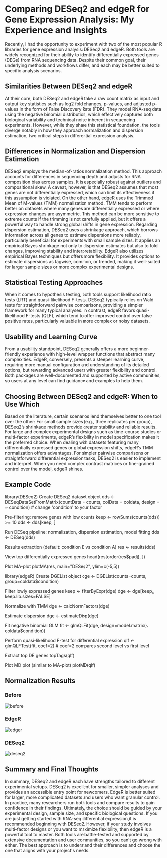 # Comparing DESeq2 and edgeR for Gene Expression Analysis: My Experience and Insights

  Recently, I had the opportunity to experiment with two of the most popular R libraries for gene expression analysis: DESeq2 and edgeR. Both tools are widely recognized for their ability to identify differentially expressed genes (DEGs) from RNA sequencing data. Despite their common goal, their underlying methods and workflows differ, and each may be better suited to specific analysis scenarios.
  
## Similarities Between DESeq2 and edgeR
  At their core, both DESeq2 and edgeR take a raw count matrix as input and output key statistics such as log2 fold changes, p-values, and adjusted p-values in the form of False Discovery Rate (FDR). They model RNA-seq data using the negative binomial distribution, which effectively captures both biological variability and technical noise inherent in sequencing experiments.
  However, while they share this statistical foundation, the tools diverge notably in how they approach normalization and dispersion estimation, two critical steps in differential expression analysis.

## Differences in Normalization and Dispersion Estimation

  DESeq2 employs the median-of-ratios normalization method. This approach accounts for differences in sequencing depth and adjusts for RNA composition bias across samples. It is especially robust against outliers and compositional skew.   A caveat, however, is that DESeq2 assumes that most genes are not differentially expressed, which can limit its effectiveness if this assumption is violated.
  On the other hand, edgeR uses the Trimmed Mean of M-values (TMM) normalization method. TMM tends to perform better on datasets where many genes are differentially expressed or where expression changes are asymmetric. This method can be more sensitive to extreme counts if the trimming is not carefully applied, but it offers a powerful way to handle strong global shifts in gene expression.
  Regarding dispersion estimation, DESeq2 uses a shrinkage approach, which borrows information across all genes to estimate dispersions more reliably, particularly beneficial for experiments with small sample sizes. It applies an empirical Bayes shrinkage not only to dispersion estimates but also to fold changes, improving stability and interpretability.
  EdgeR also utilizes empirical Bayes techniques but offers more flexibility. It provides options to estimate dispersions as tagwise, common, or trended, making it well-suited for larger sample sizes or more complex experimental designs.

## Statistical Testing Approaches
  When it comes to hypothesis testing, both tools support likelihood ratio tests (LRT) and quasi-likelihood F-tests. DESeq2 typically relies on Wald tests for straightforward pairwise comparisons, providing a simpler framework for many typical analyses. In contrast, edgeR favors quasi-likelihood F-tests (QLF), which tend to offer improved control over false positive rates, particularly valuable in more complex or noisy datasets.
  
## Usability and Learning Curve
  From a usability standpoint, DESeq2 generally offers a more beginner-friendly experience with high-level wrapper functions that abstract many complexities. EdgeR, conversely, presents a steeper learning curve, requiring more manual configuration and understanding of its detailed options, but rewarding advanced users with greater flexibility and control.
  Both packages are well-documented and supported by active communities, so users at any level can find guidance and examples to help them.
  
## Choosing Between DESeq2 and edgeR: When to Use Which
  Based on the literature, certain scenarios lend themselves better to one tool over the other:
For small sample sizes (e.g., three replicates per group), DESeq2’s shrinkage methods provide greater stability and reliable results.
For large and complex experimental designs such as time-course studies or multi-factor experiments, edgeR’s flexibility in model specification makes it the preferred choice.
When dealing with datasets featuring many differentially expressed genes or global expression shifts, edgeR’s TMM normalization offers advantages.
For simpler pairwise comparisons or straightforward differential expression tasks, DESeq2 is easier to implement and interpret.
When you need complex contrast matrices or fine-grained control over the model, edgeR shines.

## Example Code

library(DESeq2)
Create DESeq2 dataset object
dds <- DESeqDataSetFromMatrix(countData = counts,
                              colData = coldata,
                              design = ~ condition)  # change 'condition' to your factor

Pre-filtering: remove genes with low counts
keep <- rowSums(counts(dds)) >= 10
dds <- dds[keep, ]

Run DESeq pipeline: normalization, dispersion estimation, model fitting
dds <- DESeq(dds)

Results extraction (default: condition B vs condition A)
res <- results(dds)

View top differentially expressed genes
head(res[order(res$padj), ])

Plot MA-plot
plotMA(res, main="DESeq2", ylim=c(-5,5))

library(edgeR)
Create DGEList object
dge <- DGEList(counts=counts, group=coldata$condition)

Filter lowly expressed genes
keep <- filterByExpr(dge)
dge <- dge[keep,, keep.lib.sizes=FALSE]

Normalize with TMM
dge <- calcNormFactors(dge)

Estimate dispersion
dge <- estimateDisp(dge)

Fit negative binomial GLM
fit <- glmQLFit(dge, design=model.matrix(~ coldata$condition))

Perform quasi-likelihood F-test for differential expression
qlf <- glmQLFTest(fit, coef=2)  # coef=2 compares second level vs first level

Extract top DE genes
topTags(qlf)

Plot MD plot (similar to MA-plot)
plotMD(qlf)

## Normalization Results

### Before

![before](before.png)


### EdgeR

![edger](edger.png)


### DESeq2

![deseq2](deseq2.png)


## Summary and Final Thoughts

  In summary, DESeq2 and edgeR each have strengths tailored to different experimental setups. DESeq2 is excellent for smaller, simpler analyses and provides an accessible entry point for newcomers. EdgeR is better suited for larger, more complicated datasets and users who want granular control.
In practice, many researchers run both tools and compare results to gain confidence in their findings. Ultimately, the choice should be guided by your experimental design, sample size, and specific biological questions.
If you are just getting started with RNA-seq differential expression,it is recommended beginning with DESeq2. However, if your study involves multi-factor designs or you want to maximize flexibility, then edgeR is a powerful tool to master. Both tools are battle-tested and supported by extensive documentation and user communities, so you can’t go wrong with either. The best approach is to understand their differences and choose the one that aligns with your project's needs.
